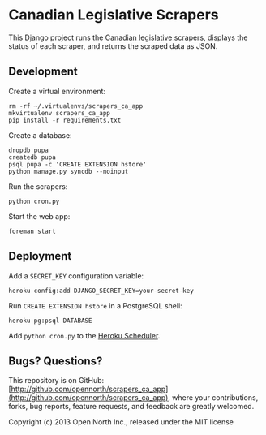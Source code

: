 # Canadian Legislative Scrapers

This Django project runs the [Canadian legislative scrapers](http://github.com/opencivicdata/scrapers-ca), displays the status of each scraper, and returns the scraped data as JSON.

## Development

Create a virtual environment:

```
rm -rf ~/.virtualenvs/scrapers_ca_app
mkvirtualenv scrapers_ca_app
pip install -r requirements.txt
```

Create a database:

```
dropdb pupa
createdb pupa
psql pupa -c 'CREATE EXTENSION hstore'
python manage.py syncdb --noinput
```

Run the scrapers:

```
python cron.py
```

Start the web app:

```
foreman start
```

## Deployment

Add a `SECRET_KEY` configuration variable:

```
heroku config:add DJANGO_SECRET_KEY=your-secret-key
```

Run `CREATE EXTENSION hstore` in a PostgreSQL shell:

```
heroku pg:psql DATABASE
```

Add `python cron.py` to the [Heroku Scheduler](https://scheduler.heroku.com/dashboard).

## Bugs? Questions?

This repository is on GitHub: [http://github.com/opennorth/scrapers_ca_app](http://github.com/opennorth/scrapers_ca_app), where your contributions, forks, bug reports, feature requests, and feedback are greatly welcomed.

Copyright (c) 2013 Open North Inc., released under the MIT license
